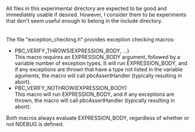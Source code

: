 All files in this experimental directory are expected to be good and immediately usable if desired.  However, I consider them to be experiments that don't seem useful enough to belong in the include directory.
<br/><br/><br/>
The file "exception_checking.h" provides exception checking macros:<br/>
  * PBC_VERIFY_THROWS(EXPRESSION_BODY, ...) <br/>
  This macro requires an EXPRESSION_BODY argument, followed by a variable number of exception types.  It will run EXPRESSION_BODY, and if any exceptions are thrown that have a type not listed in the variable aguments, the macro will call pbcAssertHandler (typically resulting in abort).
  * PBC_VERIFY_NOTHROW(EXPRESSION_BODY) <br/>
  This macro will run EXPRESSION_BODY, and if any exceptions are thrown, the macro will call pbcAssertHandler (typically resulting in abort).
<a/>
Both macros always evaluate EXPRESSION_BODY, regardless of whether or not NDEBUG is defined.
